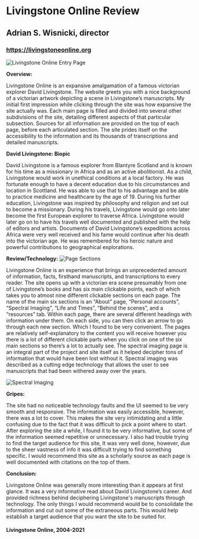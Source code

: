 # Livingstone Online Review
## Adrian S. Wisnicki, director
### https://livingstoneonline.org 
![Livingstone Online Entry Page](https://KristianCrosby.github.io/KristianCrosby350/images/LO1.jpg)

**Overview:**

Livingstone Online is an expansive amalgamation of a famous victorian explorer David Livingstone. The website greets you with a nice background of a victorian artwork depicting a scene in Livingstone’s manuscripts. My initial first impression while clicking through the site was how expansive the site actually was. Each main page is filled and divided into several other subdivisions of the site, detailing different aspects of that particular subsection. Sources for all information are provided on the top of each page, before each articulated section. The site prides itself on the accessibility to the information and its thousands of transcriptions and detailed manuscripts.

**David Livingstone: Biopic**

David Livingstone is a famous explorer from Blantyre Scotland and is known for his time as a missionary in Africa and as an active abolitionist. As a child, Livingstone would work in unethical conditions at a local factory. He was fortunate enough to have a decent education due to his circumstances and location in Scottland. He was able to use that to his advantage and be able to practice medicine and healthcare by the age of 19. During his further education, Livingstone was inspired by philosophy and religion and set out to become a missionary. During his travels, Livingstone would go onto later become the first European explorer to traverse Africa. Livingstone would later go on to have his travels well documented and published with the help of editors and artists. Documents of David Livingstone’s expeditions across Africa were very well received and his fame would continue after his death into the victorian age. He was remembered for his heroic nature and powerful contributions to geographical explorations. 

**Review/Technology:**
![Page Sections](https://KristianCrosby.github.io/KristianCrosby350/images/LO2.jpg)

Livingstone Online is an experience that brings an unprecedented amount of information, facts, firsthand manuscripts, and transcriptions to every reader. The site opens up with a victorian era scene presumably from one of Livingstone’s books and has six main clickable points, each of which takes you to atmost nine different clickable sections on each page. The name of the main six sections is an “About” page, “Personal accounts”, “Spectral Imaging”, “Life and Times”, “Behind the scenes”, and a “resources” tab. Within each page, there are several different headings with information under them. On each side, you can then click an arrow to go through each new section. Which I found to be very convenient. The pages are relatively self-explanatory to the content you will receive however you there is a lot of different clickable parts when you click on one of the six main sections so there’s a lot to actually see. The spectral imaging page is an integral part of the project and site itself as it helped decipher tons of information that would have been lost without it. Spectral imaging was described as a cutting edge technology that allows the user to see manuscripts that had been withered away over the years. 

![Spectral Imaging](https://KristianCrosby.github.io/KristianCrosby350/images/LO3.jpg)

**Gripes:** 

The site had no noticeable technology faults and the UI seemed to be very smooth and responsive. The information was easily accessible, however, there was a lot to cover. This makes the site very intimidating and a little confusing due to the fact that it was difficult to pick a point where to start. After exploring the site a while, I found it to be very informative, but some of the information seemed repetitive or unnecessary. I also had trouble trying to find the target audience for this site, It was very well done, however, due to the sheer vastness of info it was difficult trying to find something specific. I would recommend this site as a scholarly source as each page is well documented with citations on the top of them.

**Conclusion:** 

Livingstone Online was generally more interesting than it appears at first glance. It was a very informative read about David Livingstone’s career. And provided richness behind deciphering Livingstone's manuscripts through technology. The only things I would recommend would be to consolidate the information and cut out some of the extraneous parts. This would help establish a target audience that you want the site to be suited for. 

#### Livingstone Online, 2004-2021
